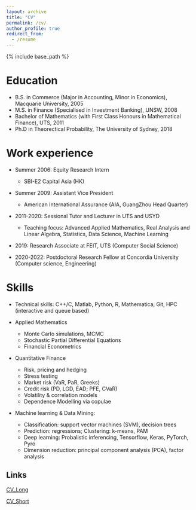 ```yaml
---
layout: archive
title: "CV"
permalink: /cv/
author_profile: true
redirect_from:
  - /resume
---
```


{% include base_path %}

Education
======
* B.S. in Commerce (Major in Accounting, Minor in Economics), Macquarie University, 2005
* M.S. in Finance (Specialised in Investment Banking), UNSW, 2008
* Bachelor of Mathematics (with First Class Honours in Mathematical Finance), UTS, 2011
* Ph.D in Theorectical Probability, The University of Sydney, 2018 

Work experience
======
* Summer 2006: Equity Research Intern
  * SBI-E2 Capital Asia (HK)

* Summer 2009: Assistant Vice President
  * American International Assurance (AIA, GuangZhou Head Quarter)

* 2011-2020: Sessional Tutor and Lecturer in UTS and USYD
  * Teaching focus: Advanced Applied Mathematics, Real Analysis and Linear Algebra, Statistics, Data Science, Machine Learning

* 2019: Research Associate at FEIT, UTS (Computer Social Science)

* 2020-2022: Postdoctoral Research Fellow at Concordia University (Computer science, Engineering)
  
Skills
======
* Technical skills: C++/C, Matlab, Python, R, Mathematica, Git, HPC (interactive and queue based)

* Applied Mathematics
  * Monte Carlo simulations, MCMC
  * Stochastic Partial Differential Equations
  * Financial Econometrics

* Quantitative Finance
  * Risk, pricing and hedging
  * Stress testing
  * Market risk (VaR, PaR, Greeks) 
  * Credit risk (PD, LGD, EAD; PFE, CVaR)
  * Volatility & correlation models
  * Dependence Modelling via copulae
  
* Machine learning & Data Mining:
  * Classification: support vector machines (SVM), decision trees       
  * Prediction: regressions; Clustering: k-means, PAM
  * Deep learning: Probalistic inferencing, Tensorflow, Keras, PyTorch, Pyro
  * Dimension reduction: principal component analysis (PCA), factor analysis
  
Links
-----

[CV_Long](https://github.com/leannejdong/leannejdong.github.io/blob/master/files/LeanneJD.pdf)

[CV_Short](https://github.com/leannejdong/leannejdong.github.io/blob/master/files/LeanneCV_2019_word.pdf)

